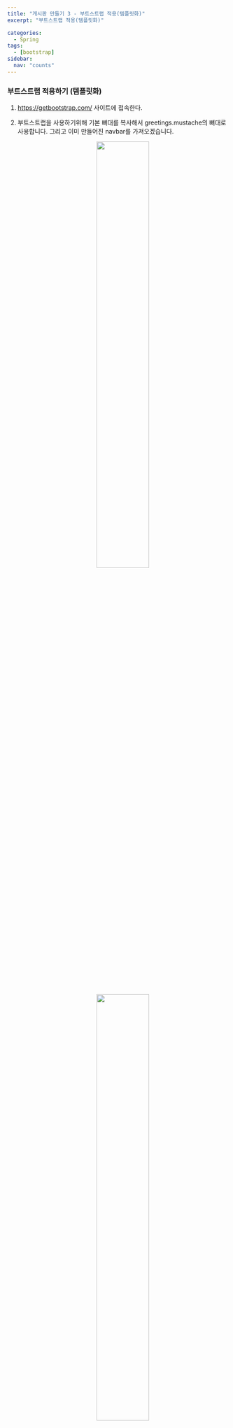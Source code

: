 ```yaml
---
title: "게시판 만들기 3 - 부트스트랩 적용(템플릿화)"
excerpt: "부트스트랩 적용(템플릿화)"

categories:
  - Spring
tags:
  - [bootstrap]
sidebar:
  nav: "counts"
---
```


### 부트스트랩 적용하기 (템플릿화)

1. https://getbootstrap.com/ 사이트에 접속한다.
2. 부트스트랩을 사용하기위해 기본 뼈대를 복사해서 greetings.mustache의 뼈대로 사용합니다.
   그리고 이미 만들어진 navbar를 가져오겠습니다.
    <div align="center">
   <img src="https://github.com/dongdong8343/dongdong8343.github.io/assets/93115530/9136eb69-2a35-489a-b569-c3e336f90b1c" width="50%" height="auto" />
   </div>
    
    <div align="center">
   <img src="https://github.com/dongdong8343/dongdong8343.github.io/assets/93115530/62ce3bb9-995d-46a7-8a90-1f446996ab31" width="50%" height="auto" />
   </div>
    
    ```html
    <!--greetings.mustache 파일-->
    <!doctype html>
    <html lang="en">
    <head>
        <meta charset="utf-8">
        <meta name="viewport" content="width=device-width, initial-scale=1">
        <link href="https://cdn.jsdelivr.net/npm/bootstrap@5.0.2/dist/css/bootstrap.min.css" rel="stylesheet" integrity="sha384-EVSTQN3/azprG1Anm3QDgpJLIm9Nao0Yz1ztcQTwFspd3yD65VohhpuuCOmLASjC" crossorigin="anonymous">
    
        <title>Hello, world!</title>
    </head>
    <body>
    
    <nav class="navbar navbar-expand-lg navbar-light bg-light">
        <div class="container-fluid">
            <a class="navbar-brand" href="#">Navbar</a>
            <button class="navbar-toggler" type="button" data-bs-toggle="collapse" data-bs-target="#navbarSupportedContent" aria-controls="navbarSupportedContent" aria-expanded="false" aria-label="Toggle navigation">
                <span class="navbar-toggler-icon"></span>
            </button>
            <div class="collapse navbar-collapse" id="navbarSupportedContent">
                <ul class="navbar-nav me-auto mb-2 mb-lg-0">
                    <li class="nav-item">
                        <a class="nav-link active" aria-current="page" href="#">Home</a>
                    </li>
                    <li class="nav-item">
                        <a class="nav-link" href="#">Link</a>
                    </li>
                    <li class="nav-item dropdown">
                        <a class="nav-link dropdown-toggle" href="#" id="navbarDropdown" role="button" data-bs-toggle="dropdown" aria-expanded="false">
                            Dropdown
                        </a>
                        <ul class="dropdown-menu" aria-labelledby="navbarDropdown">
                            <li><a class="dropdown-item" href="#">Action</a></li>
                            <li><a class="dropdown-item" href="#">Another action</a></li>
                            <li><hr class="dropdown-divider"></li>
                            <li><a class="dropdown-item" href="#">Something else here</a></li>
                        </ul>
                    </li>
                    <li class="nav-item">
                        <a class="nav-link disabled" href="#" tabindex="-1" aria-disabled="true">Disabled</a>
                    </li>
                </ul>
                <form class="d-flex">
                    <input class="form-control me-2" type="search" placeholder="Search" aria-label="Search">
                    <button class="btn btn-outline-success" type="submit">Search</button>
                </form>
            </div>
        </div>
    </nav>
    <!--content-->
    
    <div class="bg-dark text-white p-5">
        <h1>{{username}}님 반가워요.</h1>
    </div>
    
    <script src="https://cdn.jsdelivr.net/npm/bootstrap@5.0.2/dist/js/bootstrap.bundle.min.js" integrity="sha384-MrcW6ZMFYlzcLA8Nl+NtUVF0sA7MsXsP1UyJoMp4YLEuNSfAP+JcXn/tWtIaxVXM" crossorigin="anonymous"></script>
    
    </body>
    </html>
    ```
    
    서버를 실행하고 페이지를 확인해보면 간단하게 navbar가 추가된 것을 확인할 수 있습니다.
    
    <div align="center">
   <img src="https://github.com/dongdong8343/dongdong8343.github.io/assets/93115530/6e5d0765-fcbc-4d99-9d59-8d3762cbc112" width="50%" height="auto" />
   </div>

3. 저렇게 긴 코드를 다른 곳에도 쓴다고 가정했을 때 복붙하기 귀찮습니다. 그래서 저 코드들을 하나의 틀로 만들어서 가져다 쓸 수 있도록 만들겠습니다. 이것을 템플릿화 한다고 말합니다.
4. templates > layouts > 템플릿화 하려는 영역을 파일로 만들기
    <div align="center">
   <img src="https://github.com/dongdong8343/dongdong8343.github.io/assets/93115530/b234a3da-e5f4-4f4a-b376-f02250b6ae5d" width="50%" height="auto" />
   </div>
    
    ```html
    <!-- header.mustache (header에 해당하는 부분) -->
    <!doctype html>
    <html lang="en">
    <head>
        <!-- Required meta tags -->
        <meta charset="utf-8">
        <meta name="viewport" content="width=device-width, initial-scale=1">
    
        <!-- Bootstrap CSS -->
        <link href="https://cdn.jsdelivr.net/npm/bootstrap@5.0.2/dist/css/bootstrap.min.css" rel="stylesheet" integrity="sha384-EVSTQN3/azprG1Anm3QDgpJLIm9Nao0Yz1ztcQTwFspd3yD65VohhpuuCOmLASjC" crossorigin="anonymous">
    
        <title>Hello, world!</title>
    </head>
    <body>
    <!--navigation-->
    <nav class="navbar navbar-expand-lg navbar-light bg-light">
        <div class="container-fluid">
            <a class="navbar-brand" href="#">Navbar</a>
            <button class="navbar-toggler" type="button" data-bs-toggle="collapse" data-bs-target="#navbarSupportedContent" aria-controls="navbarSupportedContent" aria-expanded="false" aria-label="Toggle navigation">
                <span class="navbar-toggler-icon"></span>
            </button>
            <div class="collapse navbar-collapse" id="navbarSupportedContent">
                <ul class="navbar-nav me-auto mb-2 mb-lg-0">
                    <li class="nav-item">
                        <a class="nav-link active" aria-current="page" href="#">Home</a>
                    </li>
                    <li class="nav-item">
                        <a class="nav-link" href="#">Link</a>
                    </li>
                    <li class="nav-item dropdown">
                        <a class="nav-link dropdown-toggle" href="#" id="navbarDropdown" role="button" data-bs-toggle="dropdown" aria-expanded="false">
                            Dropdown
                        </a>
                        <ul class="dropdown-menu" aria-labelledby="navbarDropdown">
                            <li><a class="dropdown-item" href="#">Action</a></li>
                            <li><a class="dropdown-item" href="#">Another action</a></li>
                            <li><hr class="dropdown-divider"></li>
                            <li><a class="dropdown-item" href="#">Something else here</a></li>
                        </ul>
                    </li>
                    <li class="nav-item">
                        <a class="nav-link disabled" href="#" tabindex="-1" aria-disabled="true">Disabled</a>
                    </li>
                </ul>
                <form class="d-flex">
                    <input class="form-control me-2" type="search" placeholder="Search" aria-label="Search">
                    <button class="btn btn-outline-success" type="submit">Search</button>
                </form>
            </div>
        </div>
    </nav>
    ```

5. 위처럼 파일로 만들고 가져다 쓰고 싶은 곳에 {{>layouts/파일 이름}}을 적게 되면 파일에 작성한 틀을 가지고 올 수 있습니다.

   <div align="center">
   <img src="https://github.com/dongdong8343/dongdong8343.github.io/assets/93115530/f68dda89-2278-4887-905c-b6c38ed2957f" width="50%" height="auto" />
   </div>

   똑같이 잘 나오는 것을 확인할 수 있습니다.
    <div align="center">
   <img src="https://github.com/dongdong8343/dongdong8343.github.io/assets/93115530/f5f95d97-6465-46e9-8d1a-c6c5147816c7" width="50%" height="auto" />
   </div>
